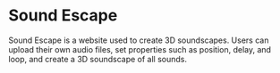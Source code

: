# Sound Escape

Sound Escape is a website used to create 3D soundscapes. Users can upload their own audio files, set properties such as position, delay, and loop, and create a 3D soundscape of all sounds.
